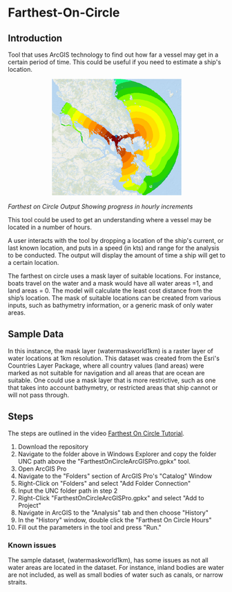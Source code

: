 # Farthest-On-Circle

## Introduction
Tool that uses ArcGIS technology to find out how far a vessel may get in a certain period of time. This could be useful if you need to estimate a ship's location. 

<p align="center">
  <img width="300" height="270" src="https://github.com/jfrygeo/Farthest-On-Circle/blob/master/FarthestOnCircle/Images/farthestOnCircle.PNG">
</p>

<i align="center">Farthest on Circle Output Showing progress in hourly increments</i>

This tool could be used to get an understanding where a vessel may be located in a number of hours.

A user interacts with the tool by dropping a location of the ship's current, or last known location, and puts in a speed (in kts) and range for the analysis to be conducted. The output will display the amount of time a ship will get to a certain location. 

The farthest on circle uses a mask layer of suitable locations. For instance, boats travel on the water and a mask would have all water areas =1, and land areas = 0. The model will calculate the least cost distance from the ship’s location.  The mask of suitable locations can be created from various inputs, such as bathymetry information, or a generic mask of only water areas. 

## Sample Data
In this instance, the mask layer (watermaskworld1km) is a raster layer of water locations at 1km resolution. This dataset was created from the Esri's Countries Layer Package, where all country values (land areas) were marked as not suitable for navigation and all areas that are ocean are suitable. One could use a mask layer that is more restrictive, such as one that takes into account bathymetry, or restricted areas that ship cannot or will not pass through.

## Steps

The steps are outlined in the video [Farthest On Circle Tutorial](https://github.com/jfrygeo/Farthest-On-Circle/tree/master/FarthestOnCircle/Video).

1. Download the repository
2. Navigate to the folder above in Windows Explorer and copy the folder UNC path above the "FarthestOnCircleArcGISPro.gpkx" tool.
3. Open ArcGIS Pro
4. Navigate to the "Folders" section of ArcGIS Pro's "Catalog" Window
5. Right-Click on "Folders" and select "Add Folder Connection"
6. Input the UNC folder path in step 2
7. Right-Click "FarthestOnCircleArcGISPro.gpkx" and select "Add to Project"
8. Navigate in ArcGIS to the "Analysis" tab and then choose "History"
9. In the "History" window, double click the "Farthest On Circle Hours"
10. Fill out the parameters in the tool and press "Run."



### Known issues
The sample dataset, (watermaskworld1km), has some issues as not all water areas are located in the dataset. For instance, inland bodies are water are not included, as well as small bodies of water such as canals, or narrow straits. 
